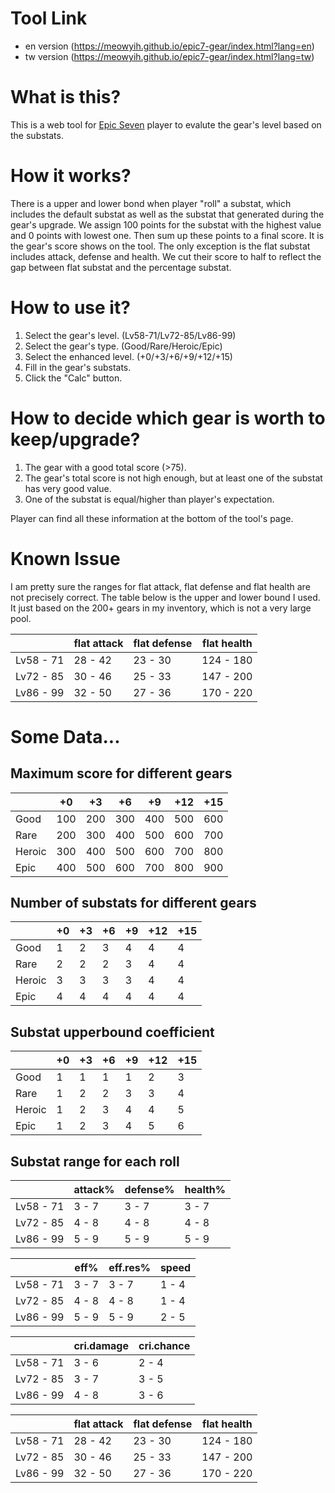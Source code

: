 # Tool Link

+ en version (https://meowyih.github.io/epic7-gear/index.html?lang=en)
+ tw version (https://meowyih.github.io/epic7-gear/index.html?lang=tw)

# What is this?

This is a web tool for [Epic Seven](https://epic7.smilegatemegaport.com/world) player to evalute the gear's level based on the substats.

# How it works?

There is a upper and lower bond when player "roll" a substat, which includes the default substat as well as the substat that generated during the gear's upgrade. We assign 100 points for the substat with the highest value and 0 points with lowest one. Then sum up these points to a final score. It is the gear's score shows on the tool.
The only exception is the flat substat includes attack, defense and health. We cut their score to half to reflect the gap between flat substat and the percentage substat. 

# How to use it?

1. Select the gear's level. (Lv58-71/Lv72-85/Lv86-99)
2. Select the gear's type. (Good/Rare/Heroic/Epic)
3. Select the enhanced level. (+0/+3/+6/+9/+12/+15)
4. Fill in the gear's substats.
5. Click the "Calc" button.

# How to decide which gear is worth to keep/upgrade?

1. The gear with a good total score (>75).
2. The gear's total score is not high enough, but at least one of the substat has very good value.
3. One of the substat is equal/higher than player's expectation.

Player can find all these information at the bottom of the tool's page.

# Known Issue

I am pretty sure the ranges for flat attack, flat defense and flat health are not precisely correct. The table below is the upper and lower bound I used. It just based on the 200+ gears in my inventory, which is not a very large pool.

|         |flat attack|flat defense|flat health|
|---------|-----------|------------|-----------|
|Lv58 - 71|28 - 42    |23 - 30     |124 - 180  |
|Lv72 - 85|30 - 46    |25 - 33     |147 - 200  |
|Lv86 - 99|32 - 50    |27 - 36     |170 - 220  |

# Some Data...

## Maximum score for different gears

|      |+0 |+3 |+6 |+9 |+12|+15|
|------|---|---|---|---|---|---|
|Good  |100|200|300|400|500|600|
|Rare  |200|300|400|500|600|700|
|Heroic|300|400|500|600|700|800|
|Epic  |400|500|600|700|800|900|

## Number of substats for different gears

|      |+0 |+3 |+6 |+9 |+12|+15|
|------|---|---|---|---|---|---|
|Good  |1  |2  |3  |4  |4  |4  |
|Rare  |2  |2  |2  |3  |4  |4  |
|Heroic|3  |3  |3  |3  |4  |4  |
|Epic  |4  |4  |4  |4  |4  |4  |

## Substat upperbound coefficient

|      |+0 |+3 |+6 |+9 |+12|+15|
|------|---|---|---|---|---|---|
|Good  |1  |1  |1  |1  |2  |3  |
|Rare  |1  |2  |2  |3  |3  |4  |
|Heroic|1  |2  |3  |4  |4  |5  |
|Epic  |1  |2  |3  |4  |5  |6  |

## Substat range for each roll

|         |attack%|defense%|health%|
|---------|-------|--------|-------|
|Lv58 - 71|3 - 7  |3 - 7   |3 - 7  |
|Lv72 - 85|4 - 8  |4 - 8   |4 - 8  |
|Lv86 - 99|5 - 9  |5 - 9   |5 - 9  |

|         |eff%   |eff.res%|speed  |
|---------|-------|--------|-------|
|Lv58 - 71|3 - 7  |3 - 7   |1 - 4  |
|Lv72 - 85|4 - 8  |4 - 8   |1 - 4  |
|Lv86 - 99|5 - 9  |5 - 9   |2 - 5  |

|         |cri.damage|cri.chance|
|---------|----------|----------|
|Lv58 - 71|3 - 6     |2 - 4     |
|Lv72 - 85|3 - 7     |3 - 5     |
|Lv86 - 99|4 - 8     |3 - 6     |

|         |flat attack|flat defense|flat health|
|---------|-----------|------------|-----------|
|Lv58 - 71|28 - 42    |23 - 30     |124 - 180  |
|Lv72 - 85|30 - 46    |25 - 33     |147 - 200  |
|Lv86 - 99|32 - 50    |27 - 36     |170 - 220  |
